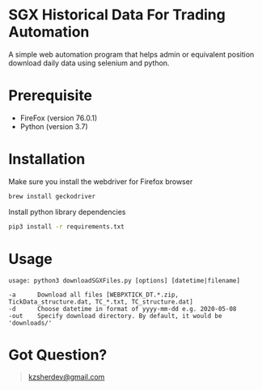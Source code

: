# SGX Historical Data For Trading Automation

A simple web automation program that helps admin or equivalent position download daily data using selenium and python.

# Prerequisite

- FireFox (version 76.0.1)
- Python (version 3.7)

# Installation

Make sure you install the webdriver for Firefox browser

```bash
brew install geckodriver
```

Install python library dependencies

```bash
pip3 install -r requirements.txt
```

# Usage

```
usage: python3 downloadSGXFiles.py [options] [datetime|filename]

-a      Download all files [WEBPXTICK_DT.*.zip, TickData_structure.dat, TC_*.txt, TC_structure.dat]
-d      Choose datetime in format of yyyy-mm-dd e.g. 2020-05-08
-out    Specify download directory. By default, it would be 'downloads/'
```

# Got Question?
> kzsherdev@gmail.com
